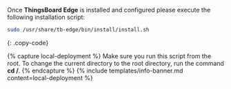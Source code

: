 
Once **ThingsBoard Edge** is installed and configured please execute the following installation script:

```bash
sudo /usr/share/tb-edge/bin/install/install.sh
```
{: .copy-code}

{% capture local-deployment %}
Make sure you run this script from the root. To change the current directory to the root directory, run the command **cd /**.
{% endcapture %}
{% include templates/info-banner.md content=local-deployment %}

